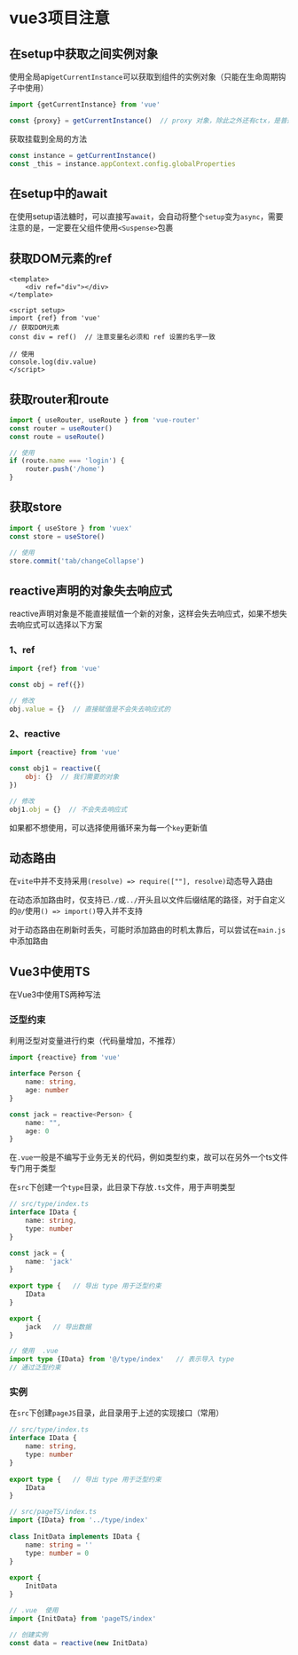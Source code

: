 # vue3项目注意

## 在setup中获取之间实例对象

使用全局api`getCurrentInstance`可以获取到组件的实例对象（只能在生命周期钩子中使用）

```js
import {getCurrentInstance} from 'vue'

const {proxy} = getCurrentInstance()  // proxy 对象，除此之外还有ctx，是普通对象
```

获取挂载到全局的方法

```js
const instance = getCurrentInstance()
const _this = instance.appContext.config.globalProperties
```


## 在setup中的await

在使用setup语法糖时，可以直接写`await`，会自动将整个`setup`变为`async`，需要注意的是，一定要在父组件使用`<Suspense>`包裹

## 获取DOM元素的ref

```vue
<template>
	<div ref="div"></div>
</template>

<script setup>
import {ref} from 'vue'
// 获取DOM元素
const div = ref()  // 注意变量名必须和 ref 设置的名字一致

// 使用
console.log(div.value)
</script>
```

## 获取router和route

```js
import { useRouter, useRoute } from 'vue-router'
const router = useRouter()
const route = useRoute()

// 使用
if (route.name === 'login') {
	router.push('/home')
}
```


## 获取store

```js
import { useStore } from 'vuex'
const store = useStore()

// 使用
store.commit('tab/changeCollapse')
```

## reactive声明的对象失去响应式

reactive声明对象是不能直接赋值一个新的对象，这样会失去响应式，如果不想失去响应式可以选择以下方案

### 1、ref

```js
import {ref} from 'vue'

const obj = ref({})

// 修改
obj.value = {}  // 直接赋值是不会失去响应式的
```

### 2、reactive

```js
import {reactive} from 'vue'

const obj1 = reactive({
	obj: {}  // 我们需要的对象
})

// 修改
obj1.obj = {}  // 不会失去响应式
```

如果都不想使用，可以选择使用循环来为每一个`key`更新值


## 动态路由

在`vite`中并不支持采用`(resolve) => require([""], resolve)`动态导入路由

在动态添加路由时，仅支持已`./`或`../`开头且以文件后缀结尾的路径，对于自定义的`@/`使用`() => import()`导入并不支持

对于动态路由在刷新时丢失，可能时添加路由的时机太靠后，可以尝试在`main.js`中添加路由


## Vue3中使用TS

在Vue3中使用TS两种写法

### 泛型约束

利用泛型对变量进行约束（代码量增加，不推荐）

```ts
import {reactive} from 'vue'

interface Person {
	name: string,
	age: number
}

const jack = reactive<Person> {
	name: "",
	age: 0
}
```

在`.vue`一般是不编写于业务无关的代码，例如类型约束，故可以在另外一个ts文件专门用于类型

在`src`下创建一个`type`目录，此目录下存放`.ts`文件，用于声明类型

```ts
// src/type/index.ts
interface IData {
    name: string,
    type: number
}

const jack = {
	name: 'jack'
}
  
export type {   // 导出 type 用于泛型约束
    IData
}

export {
	jack   // 导出数据
}

// 使用  .vue
import type {IData} from '@/type/index'   // 表示导入 type
// 通过泛型约束
```

### 实例

在`src`下创建`pageJS`目录，此目录用于上述的实现接口（常用）

```ts
// src/type/index.ts
interface IData {
    name: string,
    type: number
}
  
export type {   // 导出 type 用于泛型约束
    IData
}

// src/pageTS/index.ts
import {IData} from '../type/index'
  
class InitData implements IData {
    name: string = ''
    type: number = 0
}
  
export {
    InitData
}

// .vue  使用
import {InitData} from 'pageTS/index'

// 创建实例
const data = reactive(new InitData)
```